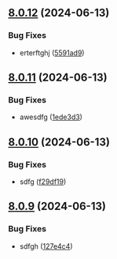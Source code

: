## [8.0.12](https://github.com/malikjaid/test/compare/v8.0.11...v8.0.12) (2024-06-13)


### Bug Fixes

* erterftghj ([5591ad9](https://github.com/malikjaid/test/commit/5591ad9d0c84d9dd6b1714b24ab6e31e5b9c7173))



## [8.0.11](https://github.com/malikjaid/test/compare/v8.0.10...v8.0.11) (2024-06-13)


### Bug Fixes

* awesdfg ([1ede3d3](https://github.com/malikjaid/test/commit/1ede3d3dd4dbc45e2a30e2ea60f4b8a210e2c747))



## [8.0.10](https://github.com/malikjaid/test/compare/v8.0.9...v8.0.10) (2024-06-13)


### Bug Fixes

* sdfg ([f29df19](https://github.com/malikjaid/test/commit/f29df1939aa60de5117a6b029a64b1ba90841fd0))



## [8.0.9](https://github.com/malikjaid/test/compare/v8.0.8...v8.0.9) (2024-06-13)


### Bug Fixes

* sdfgh ([127e4c4](https://github.com/malikjaid/test/commit/127e4c4ef59a2dedfb5f3d181ad2a3acff8badf8))



